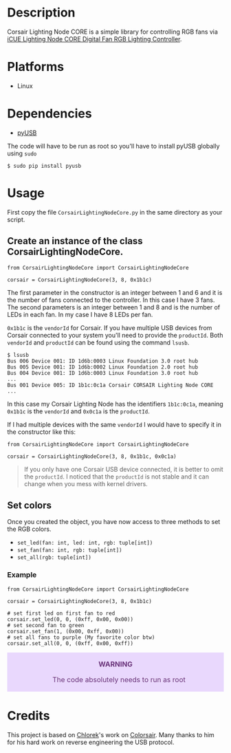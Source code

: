 # Description

Corsair Lighting Node CORE is a simple library for controlling RGB fans via [iCUE Lighting Node CORE Digital Fan RGB Lighting Controller](https://www.corsair.com/us/en/Categories/Products/Accessories-%7C-Parts/iCUE-CONTROLLERS/iCUE-Lighting-Node-CORE-Digital-Fan-RGB-Lighting-Controller/p/CL-8930009).


# Platforms

 - Linux

# Dependencies


 - [pyUSB](https://pyusb.github.io/pyusb/)

The code will have to be run as root so you'll have to install pyUSB globally using `sudo`

    $ sudo pip install pyusb

# Usage

First copy the file `CorsairLightingNodeCore.py` in the same directory as your script.

## Create an instance of the class CorsairLightingNodeCore.

    from CorsairLightingNodeCore import CorsairLightingNodeCore

    corsair = CorsairLightingNodeCore(3, 8, 0x1b1c)

The first parameter in the constructor is an integer between 1 and 6 and it is the number of fans connected to the controller. In this case I have 3 fans. The second parameters is an integer between 1 and 8 and is the number of LEDs in each fan. In my case I have 8 LEDs per fan.

`0x1b1c` is the `vendorId` for Corsair. If you have multiple USB devices from Corsair connected to your system you'll need to provide the `productId`. Both `vendorId` and `productId` can be found using the command `lsusb`.

    $ lsusb
    Bus 006 Device 001: ID 1d6b:0003 Linux Foundation 3.0 root hub
    Bus 005 Device 001: ID 1d6b:0002 Linux Foundation 2.0 root hub
    Bus 004 Device 001: ID 1d6b:0003 Linux Foundation 3.0 root hub
    ...
    Bus 001 Device 005: ID 1b1c:0c1a Corsair CORSAIR Lighting Node CORE
    ...

In this case my Corsair Lighting Node has the identifiers `1b1c:0c1a`, meaning `0x1b1c` is the `vendorId` and `0x0c1a` is the `productId`.

If I had multiple devices with the same `vendorId` I would have to specify it in the constructor like this:


    from CorsairLightingNodeCore import CorsairLightingNodeCore

    corsair = CorsairLightingNodeCore(3, 8, 0x1b1c, 0x0c1a)

 > If you only have one Corsair USB device connected, it is better to omit the `productId`. I noticed that the `productId` is not stable and it can change when you mess with kernel drivers.

## Set colors

Once you created the object, you have now access to three methods to set the RGB colors.

 - `set_led(fan: int, led: int, rgb: tuple[int])`
 - `set_fan(fan: int, rgb: tuple[int])`
 - `set_all(rgb: tuple[int])`

### Example

    from CorsairLightingNodeCore import CorsairLightingNodeCore

    corsair = CorsairLightingNodeCore(3, 8, 0x1b1c)

    # set first led on first fan to red
    corsair.set_led(0, 0, (0xff, 0x00, 0x00))
    # set second fan to green
    corsair.set_fan(1, (0x00, 0xff, 0x00))
    # set all fans to purple (My favorite color btw)
    corsair.set_all(0, 0, (0xff, 0x00, 0xff))

<div class="warning" style='padding:0.1em; background-color:#E9D8FD; color:#69337A; text-align:center; font-size: medium;'>
<span>
<p style='margin-top:1em;'>
<b>WARNING</b></p>
<p style='margin-left:1em;'>
The code absolutely needs to run as root
</p>
</div>


# Credits

This project is based on [Chlorek](https://github.com/Chlorek)'s work on [Colorsair](https://github.com/Chlorek/Colorsair). Many thanks to him for his hard work on reverse engineering the USB protocol.